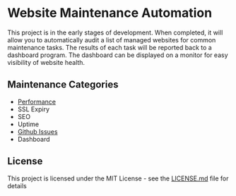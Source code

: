 # Website Maintenance Automation
This project is in the early stages of development.  When completed, it will allow you to automatically audit a list of managed websites for common maintenance tasks.  The results of each task will be reported back to a dashboard program.  The dashboard can be displayed on a monitor for easy visibility of website health. 

## Maintenance Categories
* [Performance](https://github.com/dvrs-brad/website-maintenance-automation/tree/master/performance)
* SSL Expiry
* SEO
* Uptime
* [Github Issues](https://github.com/dvrs-brad/website-maintenance-automation/tree/master/githubapi)
* Dashboard

## License

This project is licensed under the MIT License - see the [LICENSE.md](LICENSE.md) file for details


